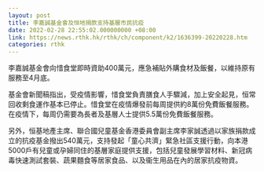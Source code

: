 ```yaml
---
layout: post
title: 李嘉誠基金會及恒地捐款支持基層市民抗疫
date: 2022-02-28 22:55:02.000000000 +08:00
link: https://news.rthk.hk/rthk/ch/component/k2/1636399-20220228.htm
categories: rthk
---
```


李嘉誠基金會向惜食堂即時資助400萬元，應急補貼外購食材及飯餐，以維持原有服務至4月底。

基金會新聞稿指出，受疫情影響，惜食堂負責膳食人手驟減，加上安全起見，恒常回收剩食運作基本已停止。惜食堂在疫情爆發前每周提供約8萬份免費飯餐服務。在疫情下，每周仍需要為長者及基層人士提供5.5萬份免費飯餐服務。

另外，恒基地產主席、聯合國兒童基金香港委員會副主席李家誠透過以家族捐款成立的抗疫基金撥出540萬元，支持發起「童心共濟」緊急社區支援行動，向本港5000戶有兒童或孕婦同住的基層家庭提供支援，包括兒童發展學習材料、新冠病毒快速測試套裝、蔬果麵食等居家食品、以及衞生用品在內的居家抗疫物資。
